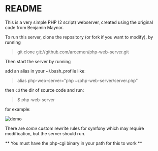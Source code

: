 README
======

This is a very simple PHP (2 script) webserver, created using the original code from Benjamin Maynor.

To run this server, clone the repository (or fork if you want to modify), by running

> git clone git://github.com/aroemen/php-web-server.git

Then start the server by running

add an alias in your ~/.bash_profile like:
> alias php-web-server="php ~/php-web-server/server.php"

then `cd` the dir of source code and run:
> $ php-web-server

for example:

![demo](http://i.imgur.com/KczA0qL.png)


There are _some_ custom rewrite rules for symfony which may require modification, but the server should run.

** You must have the php-cgi binary in your path for this to work **

